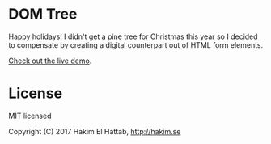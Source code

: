 # DOM Tree

Happy holidays! I didn't get a pine tree for Christmas this year so I decided to compensate by creating a digital counterpart out of HTML form elements.

[Check out the live demo](http://hakim.se/experiments/css/domtree).

# License

MIT licensed

Copyright (C) 2017 Hakim El Hattab, http://hakim.se
